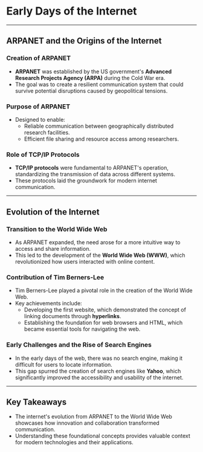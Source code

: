 # Early Days of the Internet


---

## ARPANET and the Origins of the Internet

### Creation of ARPANET
- **ARPANET** was established by the US government's **Advanced Research Projects Agency (ARPA)** during the Cold War era.
- The goal was to create a resilient communication system that could survive potential disruptions caused by geopolitical tensions.

### Purpose of ARPANET
- Designed to enable:
  - Reliable communication between geographically distributed research facilities.
  - Efficient file sharing and resource access among researchers.

### Role of TCP/IP Protocols
- **TCP/IP protocols** were fundamental to ARPANET's operation, standardizing the transmission of data across different systems.
- These protocols laid the groundwork for modern internet communication.

---

## Evolution of the Internet

### Transition to the World Wide Web
- As ARPANET expanded, the need arose for a more intuitive way to access and share information.
- This led to the development of the **World Wide Web (WWW)**, which revolutionized how users interacted with online content.

### Contribution of Tim Berners-Lee
- Tim Berners-Lee played a pivotal role in the creation of the World Wide Web.
- Key achievements include:
  - Developing the first website, which demonstrated the concept of linking documents through **hyperlinks**.
  - Establishing the foundation for web browsers and HTML, which became essential tools for navigating the web.

### Early Challenges and the Rise of Search Engines
- In the early days of the web, there was no search engine, making it difficult for users to locate information.
- This gap spurred the creation of search engines like **Yahoo**, which significantly improved the accessibility and usability of the internet.

---

## Key Takeaways
- The internet's evolution from ARPANET to the World Wide Web showcases how innovation and collaboration transformed communication.
- Understanding these foundational concepts provides valuable context for modern technologies and their applications.
